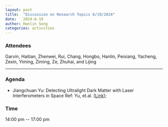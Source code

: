 ```yaml
---
layout: post
title:  "Discussion on Research Topics 6/19/2024"
date:   2024-6-19
author: Hanlin Song
categories: activities
---
```


### Attendees

Garvin, Haitian, Zhenwei, Rui, Chang, Hongbo, Hanlin, Peixiang, Yacheng, Zexin, Yiming, Ziming, Ze, Zhuhai, and Lijing

---

### Agenda

- Jiangchuan Yu: Detecting Ultralight Dark Matter with Laser Interferometers in Space
  Ref: Yu, et.al. [[Link](https://arxiv.org/abs/2307.09197)];
    
    

### Time

14:00 pm -- 17:00 pm
